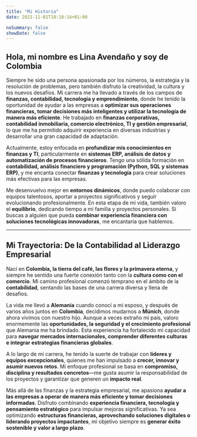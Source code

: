```yaml
---
title: "Mi Historia"
date: 2021-11-01T18:10:14+01:00

noSummary: false
showDate: false
---
```


## Hola, mi nombre es Lina Avendaño y soy de Colombia

Siempre he sido una persona apasionada por los números, la estrategia y la resolución de problemas, pero también disfruto la creatividad, la cultura y los nuevos desafíos. Mi carrera me ha llevado a través de los campos de **finanzas, contabilidad, tecnología y emprendimiento**, donde he tenido la oportunidad de ayudar a las empresas a **optimizar sus operaciones financieras, tomar decisiones más inteligentes y utilizar la tecnología de manera más eficiente**. He trabajado en **finanzas corporativas, contabilidad inmobiliaria, comercio electrónico, TI y gestión empresarial**, lo que me ha permitido adquirir experiencia en diversas industrias y desarrollar una gran capacidad de adaptación.

Actualmente, estoy enfocada en **profundizar mis conocimientos en finanzas y TI**, particularmente en **sistemas ERP, análisis de datos y automatización de procesos financieros**. Tengo una sólida formación en **contabilidad, análisis financiero y programación (Python, SQL y sistemas ERP)**, y me encanta conectar **finanzas y tecnología** para crear soluciones más efectivas para las empresas.

Me desenvuelvo mejor en **entornos dinámicos**, donde puedo colaborar con equipos talentosos, aportar a proyectos significativos y seguir evolucionando profesionalmente. En esta etapa de mi vida, también valoro el **equilibrio**, dedicando tiempo a mi familia y proyectos personales. Si buscas a alguien que pueda **combinar experiencia financiera con soluciones tecnológicas innovadoras**, me encantaría que hablemos.

---

## Mi Trayectoria: De la Contabilidad al Liderazgo Empresarial

Nací en **Colombia, la tierra del café, las flores y la primavera eterna**, y siempre he sentido una fuerte conexión tanto con la **cultura como con el comercio**. Mi camino profesional comenzó temprano en el ámbito de la **contabilidad**, sentando las bases de una carrera diversa y llena de desafios.

La vida me llevó a **Alemania** cuando conocí a mi esposo, y después de varios años juntos en **Colombia**, decidimos mudarnos a **Múnich**, donde ahora vivimos con nuestro hijo. Aunque a veces extraño mi país, valoro enormemente las **oportunidades, la seguridad y el crecimiento profesional** que Alemania me ha brindado. Esta experiencia ha fortalecido mi capacidad para **navegar mercados internacionales, comprender diferentes culturas e integrar estrategias financieras globales**.

A lo largo de mi carrera, he tenido la suerte de trabajar con **líderes y equipos excepcionales**, quienes me han impulsado a **crecer, innovar y asumir nuevos retos**. Mi enfoque profesional se basa en **compromiso, disciplina y resultados concretos**—me gusta asumir la responsabilidad de los proyectos y garantizar que generen un **impacto real**.

Más allá de las finanzas y la estrategia empresarial, me apasiona **ayudar a las empresas a operar de manera más eficiente y tomar decisiones informadas**. Disfruto combinando **experiencia financiera, tecnología y pensamiento estratégico** para impulsar mejoras significativas. Ya sea optimizando **estructuras financieras, aprovechando soluciones digitales o liderando proyectos impactantes**, mi objetivo siempre es **generar éxito sostenible y valor a largo plazo**.
